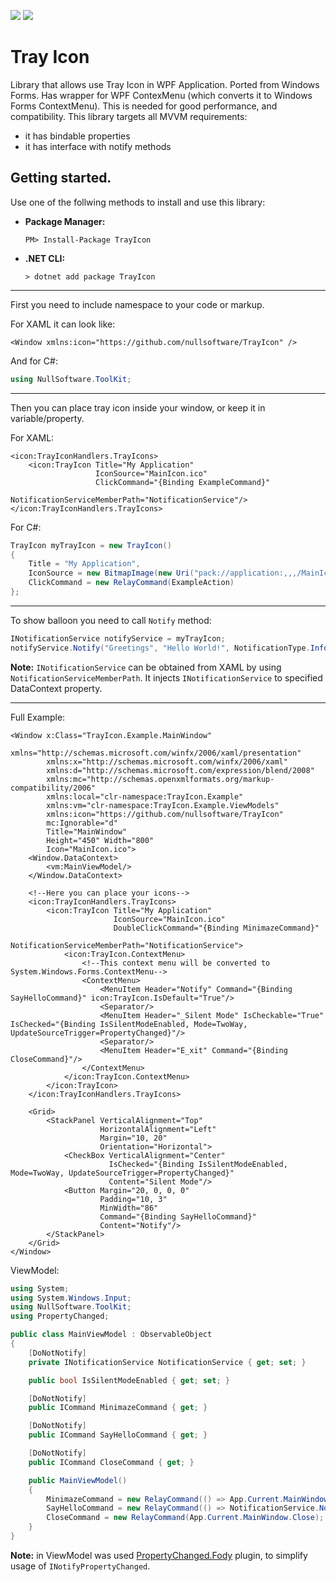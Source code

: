 [![](https://img.shields.io/nuget/vpre/TrayIcon)](https://www.nuget.org/packages/TrayIcon/)
[![](https://img.shields.io/nuget/dt/TrayIcon)](https://www.nuget.org/packages/TrayIcon/)

# Tray Icon
Library that allows use Tray Icon in WPF Application. 
Ported from Windows Forms. Has wrapper for WPF ContexMenu (which converts it to Windows Forms ContextMenu). This is needed for good performance, and compatibility.
This library targets all MVVM requirements:
- it has bindable properties
- it has interface with notify methods

## Getting started.
Use one of the follwing methods to install and use this library:

- **Package Manager:**

    ```batch
    PM> Install-Package TrayIcon
    ```

- **.NET CLI:**

    ```batch
    > dotnet add package TrayIcon
    ```
----
First you need to include namespace to your code or markup.

For XAML it can look like:
```XAML
<Window xmlns:icon="https://github.com/nullsoftware/TrayIcon" />
```

And for C#:
```C#
using NullSoftware.ToolKit;
```
----
Then you can place tray icon inside your window, or keep it in variable/property.  

For XAML:
```XAML
<icon:TrayIconHandlers.TrayIcons>
    <icon:TrayIcon Title="My Application"
                   IconSource="MainIcon.ico"
                   ClickCommand="{Binding ExampleCommand}"
                   NotificationServiceMemberPath="NotificationService"/>
</icon:TrayIconHandlers.TrayIcons>
```

For C#:
```C#
TrayIcon myTrayIcon = new TrayIcon() 
{ 
    Title = "My Application",
    IconSource = new BitmapImage(new Uri("pack://application:,,,/MainIcon.ico")),
    ClickCommand = new RelayCommand(ExampleAction)
};
```
----
To show balloon you need to call `Notify` method:
```C#
INotificationService notifyService = myTrayIcon;
notifyService.Notify("Greetings", "Hello World!", NotificationType.Information);
```
**Note:** `INotificationService` can be obtained from XAML by using `NotificationServiceMemberPath`.
It injects `INotificationService` to specified DataContext property.

----
Full Example:
```XAML
<Window x:Class="TrayIcon.Example.MainWindow"
        xmlns="http://schemas.microsoft.com/winfx/2006/xaml/presentation"
        xmlns:x="http://schemas.microsoft.com/winfx/2006/xaml"
        xmlns:d="http://schemas.microsoft.com/expression/blend/2008"
        xmlns:mc="http://schemas.openxmlformats.org/markup-compatibility/2006"
        xmlns:local="clr-namespace:TrayIcon.Example"
        xmlns:vm="clr-namespace:TrayIcon.Example.ViewModels"
        xmlns:icon="https://github.com/nullsoftware/TrayIcon"
        mc:Ignorable="d"
        Title="MainWindow" 
        Height="450" Width="800"
        Icon="MainIcon.ico">
    <Window.DataContext>
        <vm:MainViewModel/>
    </Window.DataContext>

    <!--Here you can place your icons-->
    <icon:TrayIconHandlers.TrayIcons>
        <icon:TrayIcon Title="My Application"
                       IconSource="MainIcon.ico"
                       DoubleClickCommand="{Binding MinimazeCommand}"
                       NotificationServiceMemberPath="NotificationService">
            <icon:TrayIcon.ContextMenu>
                <!--This context menu will be converted to System.Windows.Forms.ContextMenu-->
                <ContextMenu>
                    <MenuItem Header="Notify" Command="{Binding SayHelloCommand}" icon:TrayIcon.IsDefault="True"/>
                    <Separator/>
                    <MenuItem Header="_Silent Mode" IsCheckable="True" IsChecked="{Binding IsSilentModeEnabled, Mode=TwoWay, UpdateSourceTrigger=PropertyChanged}"/>
                    <Separator/>
                    <MenuItem Header="E_xit" Command="{Binding CloseCommand}"/>
                </ContextMenu>
            </icon:TrayIcon.ContextMenu>
        </icon:TrayIcon>
    </icon:TrayIconHandlers.TrayIcons>

    <Grid>
        <StackPanel VerticalAlignment="Top"
                    HorizontalAlignment="Left"
                    Margin="10, 20"
                    Orientation="Horizontal">
            <CheckBox VerticalAlignment="Center"
                      IsChecked="{Binding IsSilentModeEnabled, Mode=TwoWay, UpdateSourceTrigger=PropertyChanged}"
                      Content="Silent Mode"/>
            <Button Margin="20, 0, 0, 0"
                    Padding="10, 3"
                    MinWidth="86"
                    Command="{Binding SayHelloCommand}"
                    Content="Notify"/>
        </StackPanel>
    </Grid>
</Window>
```
ViewModel:
```C#
using System;
using System.Windows.Input;
using NullSoftware.ToolKit;
using PropertyChanged;

public class MainViewModel : ObservableObject
{
    [DoNotNotify]
    private INotificationService NotificationService { get; set; }

    public bool IsSilentModeEnabled { get; set; }

    [DoNotNotify]
    public ICommand MinimazeCommand { get; }

    [DoNotNotify]
    public ICommand SayHelloCommand { get; }

    [DoNotNotify]
    public ICommand CloseCommand { get; }

    public MainViewModel()
    {
        MinimazeCommand = new RelayCommand(() => App.Current.MainWindow.WindowState = System.Windows.WindowState.Minimized);
        SayHelloCommand = new RelayCommand(() => NotificationService.Notify("Greetings", "Hello World!"));
        CloseCommand = new RelayCommand(App.Current.MainWindow.Close);
    }
}
```
**Note:** in ViewModel was used [PropertyChanged.Fody](https://github.com/Fody/PropertyChanged) plugin, to simplify usage of `INotifyPropertyChanged`.
